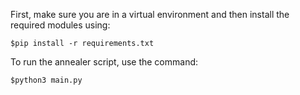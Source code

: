 First, make sure you are in a virtual environment and then install the required modules using:

    $pip install -r requirements.txt

To run the annealer script, use the command:

    $python3 main.py